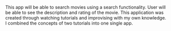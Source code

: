 This app will be able to search movies using a search functionality. User will be able to see the description and rating of the movie. This application was created through watching tutorials and improvising with my own knowledge. I combined the concepts of two tutorials into one single app.
